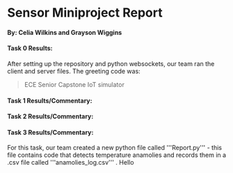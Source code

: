 # Sensor Miniproject Report
#### By: Celia Wilkins and Grayson Wiggins

#### Task 0 Results:
After setting up the repository and python websockets, our team ran the client and server files. The greeting code was:
>ECE Senior Capstone IoT simulator

#### Task 1 Results/Commentary:

#### Task 2 Results/Commentary:

#### Task 3 Results/Commentary:
For this task, our team created a new python file called '''Report.py''' - this file contains code that detects temperature anamolies and records them in a .csv file called '''anamolies_log.csv''' . Hello


